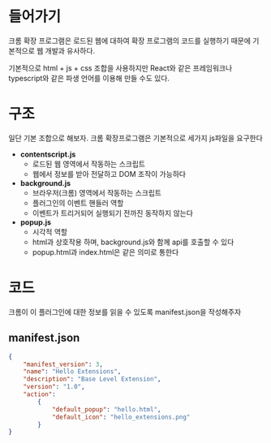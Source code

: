 

# 들어가기
크롬 확장 프로그램은 로드된 웹에 대하여 확장 프로그램의 코드를 실행하기 때문에 기본적으로 웹 개발과 유사하다.

기본적으로 html + js + css 조합을 사용하지만 React와 같은 프레임워크나 typescript와 같은 파생 언어를  이용해 만들 수도 있다.

# 구조
일단 기본 조합으로 해보자.
크롬 확장프로그램은 기본적으로 세가지 js파일을 요구한다

- **contentscript.js**
	- 로드된 웹 영역에서 작동하는 스크립트
	- 웹에서 정보를 받아 전달하고 DOM 조작이 가능하다
- **background.js**
	- 브라우저(크롬) 영역에서 작동하는 스크립트
	- 플러그인의 이벤트 핸들러 역할
	- 이벤트가 트리거되어 실행되기 전까진 동작하지 않는다
- **popup.js**
	- 시각적 역할
	- html과 상호작용 하며, background.js와 함께 api를 호출할 수 있다
	- popup.html과 index.html은 같은 의미로 통한다

# 코드
크롬이 이 플러그인에 대한 정보를 읽을 수 있도록 manifest.json을 작성해주자

## manifest.json
```json
{
	"manifest_version": 3,  
	"name": "Hello Extensions",  
	"description": "Base Level Extension",  
	"version": "1.0",  
	"action": 
		{    
			"default_popup": "hello.html",    
			"default_icon": "hello_extensions.png"  
		}
}
```
